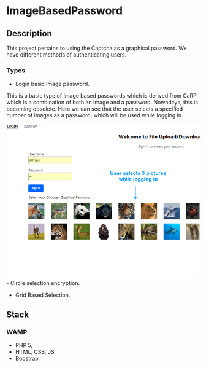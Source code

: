 # ImageBasedPassword

## Description

This project pertains to using the Captcha as a graphical password. We have different methods of authenticating users.

### Types
- Login basic image password.

This is a basic type of Image based passwords which is derived from CaRP which is a combination of both an Image and a password. Nowadays, this is becoming obsolete. Here we can see that the user selects a specified number of images as a password, which will be used while logging in.
<div style="text-align: center ">
<img src="https://github.com/SamarthaKV29/ImageBasedPassword/blob/master/assets/imgs/BasicIMGpwd.png" />
</div>
- Circle selection encryption.

- Grid Based Selection.


## Stack

### WAMP

- PHP 5,
- HTML, CSS, JS
- Boostrap
